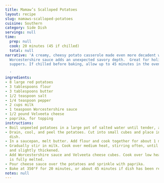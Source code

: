 ```yaml
---
title: Mamaw’s Scalloped Potatoes
layout: recipe
slug: mamaws-scalloped-potatoes
cuisine: Southern
category: Side Dish
servings: null
time:
  prep: null
  cook: 20 minutes (45 if chilled)
  total: null
narrative: 'A creamy, cheesy potato casserole made even more decadent with Velveeta.
  Worcestershire sauce adds an unexpected savory depth.  Great for holidays or Sunday
  suppers. If chilled before baking, allow up to 45 minutes in the oven.

  '
ingredients:
- 8 large red potatoes
- 3 tablespoons flour
- 3 tablespoons butter
- 1/2 teaspoon salt
- 1/4 teaspoon pepper
- 2 cups milk
- 1 teaspoon Worcestershire sauce
- 1/2 pound Velveeta cheese
- paprika, for topping
instructions:
- Boil unpeeled potatoes in a large pot of salted water until tender, about 30 minutes.
- Drain, cool, and peel the potatoes. Cut into small cubes and place in a large baking
  dish.
- In a saucepan, melt butter. Add flour and cook together for about 1 minute.
- Gradually stir in milk. Cook over medium heat, stirring often, until heated through
  and slightly thickened.
- Add Worcestershire sauce and Velveeta cheese cubes. Cook over low heat until cheese
  is fully melted.
- Pour cheese sauce over the potatoes and sprinkle with paprika.
- Bake at 350°F for 20 minutes, or about 45 minutes if dish has been refrigerated.
notes: null
---
```

